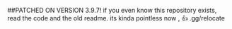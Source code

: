 ##PATCHED ON VERSION 3.9.7!
if you even know this repository exists, read the code and the old readme. its kinda pointless now , 👍
.gg/relocate 
